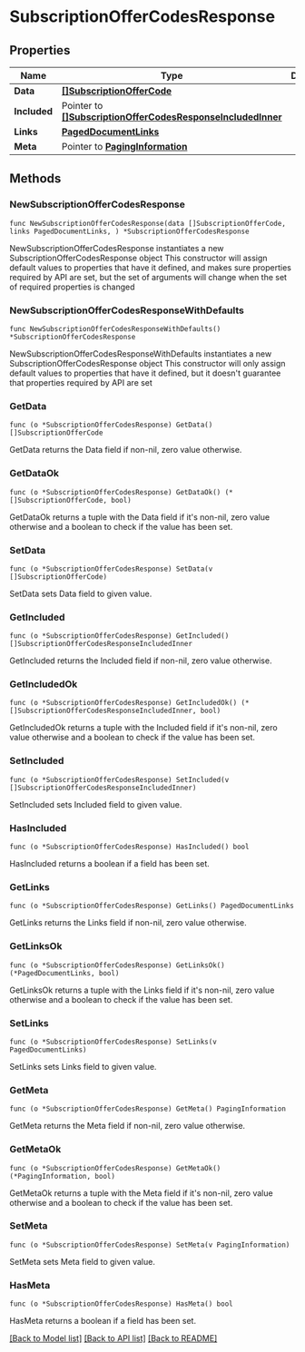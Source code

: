 # SubscriptionOfferCodesResponse

## Properties

Name | Type | Description | Notes
------------ | ------------- | ------------- | -------------
**Data** | [**[]SubscriptionOfferCode**](SubscriptionOfferCode.md) |  | 
**Included** | Pointer to [**[]SubscriptionOfferCodesResponseIncludedInner**](SubscriptionOfferCodesResponseIncludedInner.md) |  | [optional] 
**Links** | [**PagedDocumentLinks**](PagedDocumentLinks.md) |  | 
**Meta** | Pointer to [**PagingInformation**](PagingInformation.md) |  | [optional] 

## Methods

### NewSubscriptionOfferCodesResponse

`func NewSubscriptionOfferCodesResponse(data []SubscriptionOfferCode, links PagedDocumentLinks, ) *SubscriptionOfferCodesResponse`

NewSubscriptionOfferCodesResponse instantiates a new SubscriptionOfferCodesResponse object
This constructor will assign default values to properties that have it defined,
and makes sure properties required by API are set, but the set of arguments
will change when the set of required properties is changed

### NewSubscriptionOfferCodesResponseWithDefaults

`func NewSubscriptionOfferCodesResponseWithDefaults() *SubscriptionOfferCodesResponse`

NewSubscriptionOfferCodesResponseWithDefaults instantiates a new SubscriptionOfferCodesResponse object
This constructor will only assign default values to properties that have it defined,
but it doesn't guarantee that properties required by API are set

### GetData

`func (o *SubscriptionOfferCodesResponse) GetData() []SubscriptionOfferCode`

GetData returns the Data field if non-nil, zero value otherwise.

### GetDataOk

`func (o *SubscriptionOfferCodesResponse) GetDataOk() (*[]SubscriptionOfferCode, bool)`

GetDataOk returns a tuple with the Data field if it's non-nil, zero value otherwise
and a boolean to check if the value has been set.

### SetData

`func (o *SubscriptionOfferCodesResponse) SetData(v []SubscriptionOfferCode)`

SetData sets Data field to given value.


### GetIncluded

`func (o *SubscriptionOfferCodesResponse) GetIncluded() []SubscriptionOfferCodesResponseIncludedInner`

GetIncluded returns the Included field if non-nil, zero value otherwise.

### GetIncludedOk

`func (o *SubscriptionOfferCodesResponse) GetIncludedOk() (*[]SubscriptionOfferCodesResponseIncludedInner, bool)`

GetIncludedOk returns a tuple with the Included field if it's non-nil, zero value otherwise
and a boolean to check if the value has been set.

### SetIncluded

`func (o *SubscriptionOfferCodesResponse) SetIncluded(v []SubscriptionOfferCodesResponseIncludedInner)`

SetIncluded sets Included field to given value.

### HasIncluded

`func (o *SubscriptionOfferCodesResponse) HasIncluded() bool`

HasIncluded returns a boolean if a field has been set.

### GetLinks

`func (o *SubscriptionOfferCodesResponse) GetLinks() PagedDocumentLinks`

GetLinks returns the Links field if non-nil, zero value otherwise.

### GetLinksOk

`func (o *SubscriptionOfferCodesResponse) GetLinksOk() (*PagedDocumentLinks, bool)`

GetLinksOk returns a tuple with the Links field if it's non-nil, zero value otherwise
and a boolean to check if the value has been set.

### SetLinks

`func (o *SubscriptionOfferCodesResponse) SetLinks(v PagedDocumentLinks)`

SetLinks sets Links field to given value.


### GetMeta

`func (o *SubscriptionOfferCodesResponse) GetMeta() PagingInformation`

GetMeta returns the Meta field if non-nil, zero value otherwise.

### GetMetaOk

`func (o *SubscriptionOfferCodesResponse) GetMetaOk() (*PagingInformation, bool)`

GetMetaOk returns a tuple with the Meta field if it's non-nil, zero value otherwise
and a boolean to check if the value has been set.

### SetMeta

`func (o *SubscriptionOfferCodesResponse) SetMeta(v PagingInformation)`

SetMeta sets Meta field to given value.

### HasMeta

`func (o *SubscriptionOfferCodesResponse) HasMeta() bool`

HasMeta returns a boolean if a field has been set.


[[Back to Model list]](../README.md#documentation-for-models) [[Back to API list]](../README.md#documentation-for-api-endpoints) [[Back to README]](../README.md)


